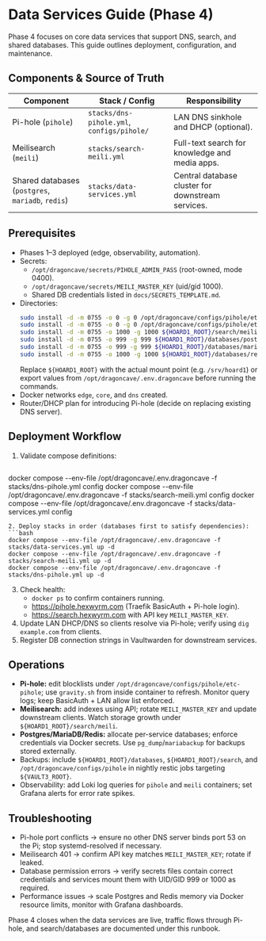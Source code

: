 # Data Services Guide (Phase 4)

Phase 4 focuses on core data services that support DNS, search, and shared databases. This guide outlines deployment, configuration, and maintenance.

## Components & Source of Truth
| Component | Stack / Config | Responsibility |
| --- | --- | --- |
| Pi-hole (`pihole`) | `stacks/dns-pihole.yml`, `configs/pihole/` | LAN DNS sinkhole and DHCP (optional). |
| Meilisearch (`meili`) | `stacks/search-meili.yml` | Full-text search for knowledge and media apps. |
| Shared databases (`postgres`, `mariadb`, `redis`) | `stacks/data-services.yml` | Central database cluster for downstream services. |

## Prerequisites
- Phases 1–3 deployed (edge, observability, automation).
- Secrets:
  - `/opt/dragoncave/secrets/PIHOLE_ADMIN_PASS` (root-owned, mode 0400).
  - `/opt/dragoncave/secrets/MEILI_MASTER_KEY` (uid/gid 1000).
  - Shared DB credentials listed in `docs/SECRETS_TEMPLATE.md`.
- Directories:
  ```bash
  sudo install -d -m 0755 -o 0 -g 0 /opt/dragoncave/configs/pihole/etc-pihole
  sudo install -d -m 0755 -o 0 -g 0 /opt/dragoncave/configs/pihole/etc-dnsmasq.d
  sudo install -d -m 0755 -o 1000 -g 1000 ${HOARD1_ROOT}/search/meili
  sudo install -d -m 0755 -o 999 -g 999 ${HOARD1_ROOT}/databases/postgres/shared
  sudo install -d -m 0755 -o 999 -g 999 ${HOARD1_ROOT}/databases/mariadb
  sudo install -d -m 0755 -o 1000 -g 1000 ${HOARD1_ROOT}/databases/redis
  ```
  Replace `${HOARD1_ROOT}` with the actual mount point (e.g. `/srv/hoard1`) or export values from `/opt/dragoncave/.env.dragoncave` before running the commands.
- Docker networks `edge`, `core`, and `dns` created.
- Router/DHCP plan for introducing Pi-hole (decide on replacing existing DNS server).

## Deployment Workflow
1. Validate compose definitions:
   ```bash
  docker compose --env-file /opt/dragoncave/.env.dragoncave -f stacks/dns-pihole.yml config
  docker compose --env-file /opt/dragoncave/.env.dragoncave -f stacks/search-meili.yml config
  docker compose --env-file /opt/dragoncave/.env.dragoncave -f stacks/data-services.yml config
   ```
2. Deploy stacks in order (databases first to satisfy dependencies):
   ```bash
  docker compose --env-file /opt/dragoncave/.env.dragoncave -f stacks/data-services.yml up -d
  docker compose --env-file /opt/dragoncave/.env.dragoncave -f stacks/search-meili.yml up -d
  docker compose --env-file /opt/dragoncave/.env.dragoncave -f stacks/dns-pihole.yml up -d
   ```
3. Check health:
   - `docker ps` to confirm containers running.
   - https://pihole.hexwyrm.com (Traefik BasicAuth + Pi-hole login).
   - https://search.hexwyrm.com with API key `MEILI_MASTER_KEY`.
4. Update LAN DHCP/DNS so clients resolve via Pi-hole; verify using `dig example.com` from clients.
5. Register DB connection strings in Vaultwarden for downstream services.

## Operations
- **Pi-hole:** edit blocklists under `/opt/dragoncave/configs/pihole/etc-pihole`; use `gravity.sh` from inside container to refresh. Monitor query logs; keep BasicAuth + LAN allow list enforced.
- **Meilisearch:** add indexes using API; rotate `MEILI_MASTER_KEY` and update downstream clients. Watch storage growth under `${HOARD1_ROOT}/search/meili`.
- **Postgres/MariaDB/Redis:** allocate per-service databases; enforce credentials via Docker secrets. Use `pg_dump`/`mariabackup` for backups stored externally.
- Backups: include `${HOARD1_ROOT}/databases`, `${HOARD1_ROOT}/search`, and `/opt/dragoncave/configs/pihole` in nightly restic jobs targeting `${VAULT3_ROOT}`.
- Observability: add Loki log queries for `pihole` and `meili` containers; set Grafana alerts for error rate spikes.

## Troubleshooting
- Pi-hole port conflicts → ensure no other DNS server binds port 53 on the Pi; stop systemd-resolved if necessary.
- Meilisearch 401 → confirm API key matches `MEILI_MASTER_KEY`; rotate if leaked.
- Database permission errors → verify secrets files contain correct credentials and services mount them with UID/GID 999 or 1000 as required.
- Performance issues → scale Postgres and Redis memory via Docker resource limits, monitor with Grafana dashboards.

Phase 4 closes when the data services are live, traffic flows through Pi-hole, and search/databases are documented under this runbook.
